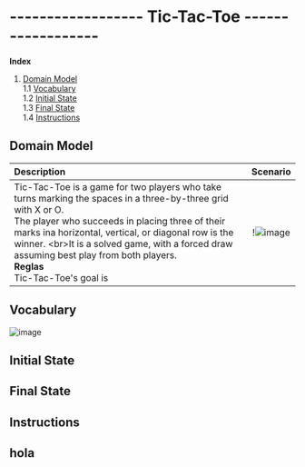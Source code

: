 # ------------------ Tic-Tac-Toe ------------------ 

**Index**
1. [Domain Model](#Domain-Model)  
    1.1 [Vocabulary](#Vocabulary)  
    1.2 [Initial State](#Initial-State)  
    1.3 [Final State](#Final-State)  
    1.4 [Instructions](#Instructions)

## Domain Model

|  Description | Scenario |
| :------- | :------: | 
|  Tic-Tac-Toe is a game for two players who take turns marking the spaces in a three-by-three grid with X or O. <br/>The player who succeeds in placing three of their marks ina horizontal, vertical, or diagonal row is the winner. <br\>It is a solved game, with a forced draw assuming best play from both players. <br/> **Reglas** <br/> Tic-Tac-Toe's goal is | !![image](https://user-imagesgithubusercontent.com/46433173/230941361-cc1741cd-865c-40b1-9793-9abc2a106cba.png) |

## Vocabulary

![image](https://user-images.githubusercontent.com/46433173/230940546-84fa61b0-b6b0-4251-947b-cf5c5b46f81e.png)

## Initial State

## Final State

## Instructions

## hola
